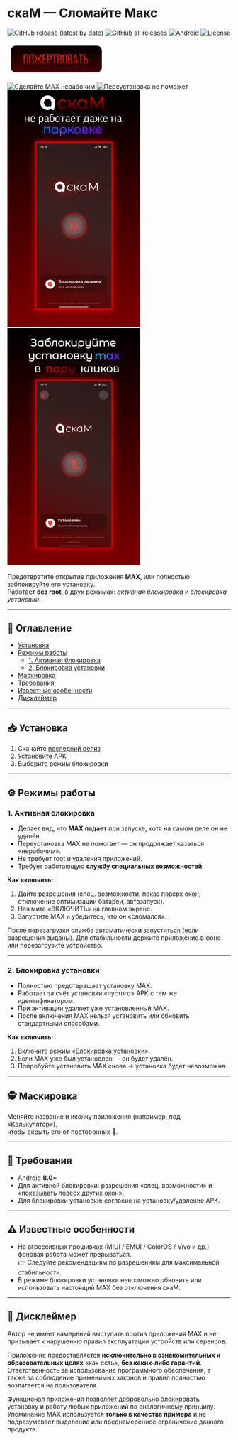# скаМ — Сломайте Макс

![GitHub release (latest by date)](https://img.shields.io/github/v/release/scaik/scam-max-disabler?label=Версия) 
![GitHub all releases](https://img.shields.io/github/downloads/scaik/scam-max-disabler/total?label=Загрузки) 
![Android](https://img.shields.io/badge/Android-8.0%2B-green) 
![License](https://img.shields.io/github/license/scaik/scam-max-disabler?label=Лицензия)

<p>
  <a href="https://pay.cloudtips.ru/p/2c9addac">
      <img src="docs/images/donate.png" width="220" alt="Пожертвовать">
  </a>
</p>

<p>
  <img src="docs/images/img_1.jpg" alt="Сделайте MAX нерабочим" width="300"/>
  <img src="docs/images/img_2.jpg" alt="Переустановка не поможет" width="300"/>
  <br/>
  <img src="docs/images/img_3.jpg" alt="скаМ не работает даже на парковке" width="300"/>
  <img src="docs/images/img_4.jpg" alt="Заблокируйте установку MAX в пару кликов" width="300"/>
</p>

Предотвратите открытие приложения **MAX**, или полностью заблокируйте его установку.  
Работает **без root**, в двух режимах: *активная блокировка* и *блокировка установки*.

---

## 📑 Оглавление
- [Установка](#-установка)
- [Режимы работы](#-режимы-работы)
  - [1. Активная блокировка](#1-активная-блокировка)
  - [2. Блокировка установки](#2-блокировка-установки)
- [Маскировка](#-маскировка)
- [Требования](#-требования)
- [Известные особенности](#-известные-особенности)
- [Дисклеймер](#-дисклеймер)

---

## 📥 Установка
1. Скачайте [последний релиз](https://github.com/scaik/scam-max-disabler/releases/latest)
2. Установите APK
3. Выберите режим блокировки

---

## ⚙️ Режимы работы

### 1. Активная блокировка
- Делает вид, что **MAX падает** при запуске, хотя на самом деле он не удалён.
- Переустановка MAX не помогает — он продолжает казаться «нерабочим».
- Не требует root и удаления приложений.
- Требует работающую **службу специальных возможностей**.

**Как включить:**
1. Дайте разрешения (спец. возможности, показ поверх окон, отключение оптимизации батареи, автозапуск).
2. Нажмите «ВКЛЮЧИТЬ» на главном экране.
3. Запустите MAX и убедитесь, что он «сломался».

После перезагрузки служба автоматически запуститься (если разрешения выданы).
Для стабильности держите приложение в фоне или перезагрузите устройство.

---

### 2. Блокировка установки
- Полностью предотвращает установку MAX.  
- Работает за счёт установки «пустого» APK с тем же идентификатором.  
- При активации удаляет уже установленный MAX.  
- После включения MAX нельзя установить или обновить стандартными способами.  

**Как включить:**
1. Включите режим «Блокировка установки».  
2. Если MAX уже был установлен — он будет удалён.  
3. Попробуйте установить MAX снова → установка будет невозможна.  

---

## 🕵️ Маскировка
Меняйте название и иконку приложения (например, под «Калькулятор»),  
чтобы скрыть его от посторонних 👻.  

---

## 📱 Требования
- Android **8.0+**  
- Для активной блокировки: разрешения «спец. возможности» и «показывать поверх других окон».  
- Для блокировки установки: согласие на установку/удаление APK.  

---

## ⚠️ Известные особенности
- На агрессивных прошивках (MIUI / EMUI / ColorOS / Vivo и др.) фоновая работа может прерываться.  
  👉 Следуйте рекомендациям по разрешениям для максимальной стабильности.  
- В режиме блокировки установки невозможно обновить или использовать настоящий MAX без отключения скаМ.  

---

## 📝 Дисклеймер

Автор не имеет намерений выступать против приложения MAX и не призывает к нарушению правил эксплуатации устройств или сервисов.  

Приложение предоставляется **исключительно в ознакомительных и образовательных целях** «как есть», **без каких-либо гарантий**.  
Ответственность за использование программного обеспечения, а также за соблюдение применимых законов и правил полностью возлагается на пользователя.  

Функционал приложения позволяет добровольно блокировать установку и работу любых приложений по аналогичному принципу.  
Упоминание MAX используется **только в качестве примера** и не подразумевает выделение или преднамеренное ограничение данного продукта.  
